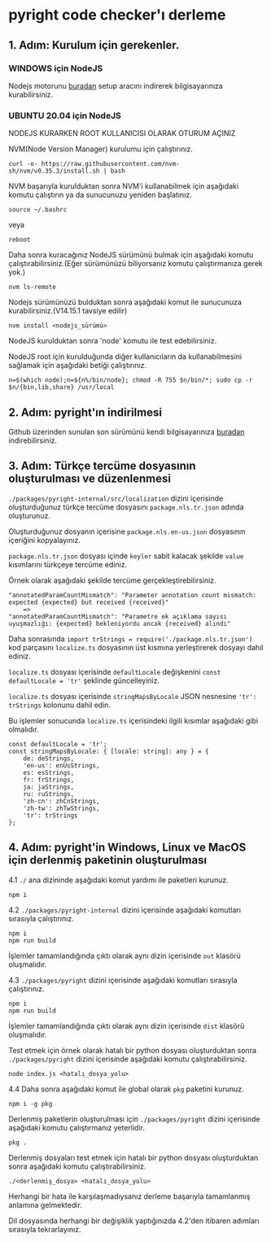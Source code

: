 # pyright code checker'ı derleme

## 1. Adım: Kurulum için gerekenler.

### WINDOWS için NodeJS

Nodejs motorunu [buradan](https://nodejs.org/en/) setup aracını indirerek bilgisayarınıza kurabilirsiniz.

### UBUNTU 20.04 için NodeJS 

NODEJS KURARKEN ROOT KULLANICISI OLARAK OTURUM AÇINIZ

NVM(Node Version Manager) kurulumu için çalıştırınız.

    curl -o- https://raw.githubusercontent.com/nvm-sh/nvm/v0.35.3/install.sh | bash

NVM başarıyla kurulduktan sonra NVM'i kullanabilmek için aşağıdaki komutu çalıştırın ya da sunucunuzu yeniden başlatınız.

    source ~/.bashrc
    
veya
    
    reboot
    
Daha sonra kuracağınız NodeJS sürümünü bulmak için aşağıdaki komutu çalıştırabilirsiniz.(Eğer sürümünüzü biliyorsanız komutu çalıştırmanıza gerek yok.)

    nvm ls-remote
    
Nodejs sürümünüzü bulduktan sonra aşağıdaki komut ile sunucunuza kurabilirsiniz.(V14.15.1 tavsiye edilir)

    nvm install <nodejs_sürümü>
    
NodeJS kurulduktan sonra 'node' komutu ile test edebilirsiniz.

NodeJS root için kurulduğunda diğer kullanıcıların da kullanabilmesini sağlamak için aşağıdaki betiği çalıştırınız.

    n=$(which node);n=${n%/bin/node}; chmod -R 755 $n/bin/*; sudo cp -r $n/{bin,lib,share} /usr/local

## 2. Adım: pyright'ın indirilmesi

Github üzerinden sunulan son sürümünü kendi bilgisayarınıza [buradan](https://github.com/microsoft/pyright/releases/latest) indirebilirsiniz.

## 3. Adım: Türkçe tercüme dosyasının oluşturulması ve düzenlenmesi

```./packages/pyright-internal/src/localization``` dizini içerisinde oluşturduğunuz türkçe tercüme dosyasını ```package.nls.tr.json``` adında oluşturunuz.

Oluşturduğunuz dosyanın içerisine ```package.nls.en-us.json``` dosyasının içeriğini kopyalayınız.

```package.nls.tr.json``` dosyası içinde ```keyler``` sabit kalacak şekilde ```value``` kısımlarını türkçeye tercüme ediniz.

Örnek olarak aşağıdaki şekilde tercüme gerçekleştirebilirsiniz.

    "annotatedParamCountMismatch": "Parameter annotation count mismatch: expected {expected} but received {received}"
        =>
    "annotatedParamCountMismatch": "Parametre ek açıklama sayısı uyuşmazlığı: {expected} bekleniyordu ancak {received} alındı"

Daha sonrasında ```import trStrings = require('./package.nls.tr.json')``` kod parçasını ```localize.ts``` dosyasının üst kısmına yerleştirerek dosyayı dahil ediniz.

```localize.ts``` dosyası içerisinde ```defaultLocale``` değişkenini ```const defaultLocale = 'tr'``` şeklinde güncelleyiniz.

```localize.ts``` dosyası içerisinde ```stringMapsByLocale``` JSON nesnesine ```'tr': trStrings``` kolonunu dahil edin.

Bu işlemler sonucunda ```localize.ts``` içerisindeki ilgili kısımlar aşağıdaki gibi olmalıdır.

    const defaultLocale = 'tr';
    const stringMapsByLocale: { [locale: string]: any } = {
        de: deStrings,
        'en-us': enUsStrings,
        es: esStrings,
        fr: frStrings,
        ja: jaStrings,
        ru: ruStrings,
        'zh-cn': zhCnStrings,
        'zh-tw': zhTwStrings,
        'tr': trStrings
    };



## 4. Adım: pyright'in Windows, Linux ve MacOS için derlenmiş paketinin oluşturulması

4.1 ```./``` ana dizininde aşağıdaki komut yardımı ile paketleri kurunuz.

    npm i

4.2 ```./packages/pyright-internal``` dizini içerisinde aşağıdaki komutları sırasıyla çalıştırınız.

    npm i
    npm run build

İşlemler tamamlandığında çıktı olarak aynı dizin içerisinde ```out``` klasörü oluşmalıdır.

4.3 ```./packages/pyright``` dizini içerisinde aşağıdaki komutları sırasıyla çalıştırınız.

    npm i
    npm run build

İşlemler tamamlandığında çıktı olarak aynı dizin içerisinde ```dist``` klasörü oluşmalıdır.

Test etmek için örnek olarak hatalı bir python dosyası oluşturduktan sonra ```./packages/pyright``` dizini içerisinde aşağıdaki komutu çalıştırabilirsiniz.

    node index.js <hatalı_dosya_yolu>

4.4 Daha sonra aşağıdaki komut ile global olarak ```pkg``` paketini kurunuz.

    npm i -g pkg

Derlenmiş paketlerin oluşturulması için ```./packages/pyright``` dizini içerisinde aşağıdaki komutu çalıştırmanız yeterlidir.

    pkg .

Derlenmiş dosyaları test etmek için hatalı bir python dosyası oluşturduktan sonra aşağıdaki komutu çalıştırabilirsiniz.

    ./<derlenmiş_dosya> <hatalı_dosya_yolu>

Herhangi bir hata ile karşılaşmadıysanız derleme başarıyla tamamlanmış anlamına gelmektedir.

Dil dosyasında herhangi bir değişiklik yaptığınızda 4.2'den itibaren adımları sırasıyla tekrarlayınız.
